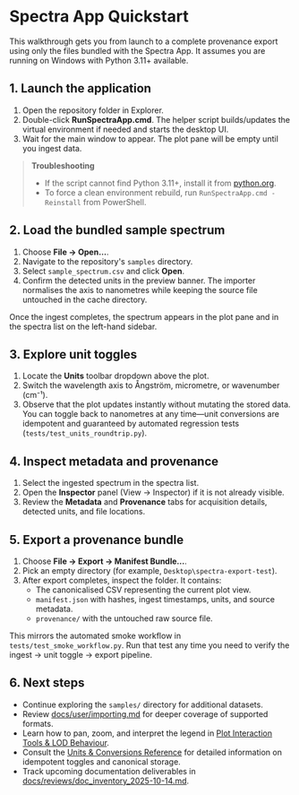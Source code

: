 # Spectra App Quickstart

This walkthrough gets you from launch to a complete provenance export using only the files bundled with the Spectra App. It assumes you are running on Windows with Python 3.11+ available.

## 1. Launch the application

1. Open the repository folder in Explorer.
2. Double-click **RunSpectraApp.cmd**. The helper script builds/updates the virtual environment if needed and starts the desktop UI.
3. Wait for the main window to appear. The plot pane will be empty until you ingest data.

> **Troubleshooting**
> - If the script cannot find Python 3.11+, install it from [python.org](https://www.python.org/downloads/).
> - To force a clean environment rebuild, run `RunSpectraApp.cmd -Reinstall` from PowerShell.

## 2. Load the bundled sample spectrum

1. Choose **File → Open…**.
2. Navigate to the repository's `samples` directory.
3. Select `sample_spectrum.csv` and click **Open**.
4. Confirm the detected units in the preview banner. The importer normalises the axis to nanometres while keeping the source file untouched in the cache directory.

Once the ingest completes, the spectrum appears in the plot pane and in the spectra list on the left-hand sidebar.

## 3. Explore unit toggles

1. Locate the **Units** toolbar dropdown above the plot.
2. Switch the wavelength axis to Ångström, micrometre, or wavenumber (cm⁻¹).
3. Observe that the plot updates instantly without mutating the stored data. You can toggle back to nanometres at any time—unit conversions are idempotent and guaranteed by automated regression tests (`tests/test_units_roundtrip.py`).

## 4. Inspect metadata and provenance

1. Select the ingested spectrum in the spectra list.
2. Open the **Inspector** panel (View → Inspector) if it is not already visible.
3. Review the **Metadata** and **Provenance** tabs for acquisition details, detected units, and file locations.

## 5. Export a provenance bundle

1. Choose **File → Export → Manifest Bundle…**.
2. Pick an empty directory (for example, `Desktop\spectra-export-test`).
3. After export completes, inspect the folder. It contains:
   - The canonicalised CSV representing the current plot view.
   - `manifest.json` with hashes, ingest timestamps, units, and source metadata.
   - `provenance/` with the untouched raw source file.

This mirrors the automated smoke workflow in `tests/test_smoke_workflow.py`. Run that test any time you need to verify the ingest → unit toggle → export pipeline.

## 6. Next steps

- Continue exploring the `samples/` directory for additional datasets.
- Review [docs/user/importing.md](importing.md) for deeper coverage of supported formats.
- Learn how to pan, zoom, and interpret the legend in [Plot Interaction Tools & LOD Behaviour](plot_tools.md).
- Consult the [Units & Conversions Reference](units_reference.md) for detailed information on idempotent toggles and canonical storage.
- Track upcoming documentation deliverables in [docs/reviews/doc_inventory_2025-10-14.md](../reviews/doc_inventory_2025-10-14.md).
